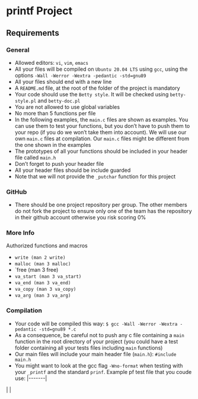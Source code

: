 # printf Project

## Requirements
### General
* Allowed editors: `vi`, `vim`, `emacs`
* All your files will be compiled on `Ubuntu 20.04 LTS` using `gcc`, using the options `-Wall -Werror -Wextra -pedantic -std=gnu89`
* All your files should end with a new line
* A `README.md` file, at the root of the folder of the project is mandatory
* Your code should use the `Betty style`. It will be checked using `betty-style.pl` and `betty-doc.pl`
* You are not allowed to use global variables
* No more than 5 functions per file
* In the following examples, the `main.c` files are shown as examples. You can use them to test your functions, but you don’t have to push them to your repo (if you do we won’t take them into account). We will use our own `main.c` files at compilation. Our `main.c` files might be different from the one shown in the examples
* The prototypes of all your functions should be included in your header file called `main.h`
* Don’t forget to push your header file
* All your header files should be include guarded
* Note that we will not provide the `_putchar` function for this project
### GitHub
* There should be one project repository per group. The other members do not fork the project to ensure only one of the team has the repository in their github account otherwise you risk scoring 0%

### More Info
Authorized functions and macros
* `write (man 2 write)`
* `malloc (man 3 malloc)`
* `free (man 3 free)
* `va_start (man 3 va_start)`
* `va_end (man 3 va_end)`
* `va_copy (man 3 va_copy)`
* `va_arg (man 3 va_arg)`

### Compilation
* Your code will be compiled this way:
`$ gcc -Wall -Werror -Wextra -pedantic -std=gnu89 *.c`
* As a consequence, be careful not to push any c file containing a `main` function in the root directory of your project (you could have a test folder containing all your tests files including `main` functions)
* Our main files will include your main header file (`main.h`): `#include main.h`
* You might want to look at the gcc flag `-Wno-format` when testing with your `_printf` and the standard `prinf`. Example pf test file that you coude use:
|-------|

|  |
